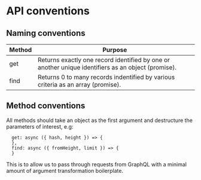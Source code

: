 # API conventions

## Naming conventions

| Method | Purpose |
| ------ | --------|
| get    | Returns exactly one record identified by one or another unique identifiers as an object (promise). |
| find   | Returns 0 to many records indentified by various criteria as an array (promise). |

## Method conventions

All methods should take an object as the first argument and destructure the parameters of interest, e.g:
```
  get: async ({ hash, height }) => {
  },
  find: async ({ fromHeight, limit }) => {
  }
```

This is to allow us to pass through requests from GraphQL with a minimal amount of argument transformation boilerplate.